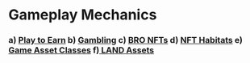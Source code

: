 # Gameplay Mechanics

### a) [Play to Earn](./#a-play-to-earn-b-gambling-c-bro-nfts-d-nft-habitats-e-game-asset-classes-f-land-assets) b) [Gambling](gambling.md) c) [BRO NFTs](bro-nfts.md) d) [NFT Habitats](nft-habitats.md) e) [Game Asset Classes](in-world-assets.md) f)[ LAND Assets](land-assets.md)
